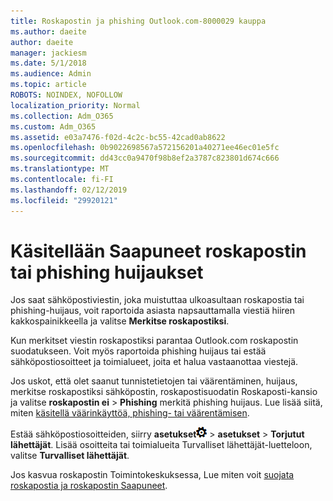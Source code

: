 ```yaml
---
title: Roskapostin ja phishing Outlook.com-8000029 kauppa
ms.author: daeite
author: daeite
manager: jackiesm
ms.date: 5/1/2018
ms.audience: Admin
ms.topic: article
ROBOTS: NOINDEX, NOFOLLOW
localization_priority: Normal
ms.collection: Adm_O365
ms.custom: Adm_O365
ms.assetid: e03a7476-f02d-4c2c-bc55-42cad0ab8622
ms.openlocfilehash: 0b9022698567a572156201a40271ee46ec01e5fc
ms.sourcegitcommit: dd43cc0a9470f98b8ef2a3787c823801d674c666
ms.translationtype: MT
ms.contentlocale: fi-FI
ms.lasthandoff: 02/12/2019
ms.locfileid: "29920121"
---
```

# <a name="deal-with-spam-or-phishing-scams-in-your-inbox"></a>Käsitellään Saapuneet roskapostin tai phishing huijaukset

Jos saat sähköpostiviestin, joka muistuttaa ulkoasultaan roskapostia tai phishing-huijaus, voit raportoida asiasta napsauttamalla viestiä hiiren kakkospainikkeella ja valitse **Merkitse roskapostiksi**. 
  
Kun merkitset viestin roskapostiksi parantaa Outlook.com roskapostin suodatukseen. Voit myös raportoida phishing huijaus tai estää sähköpostiosoitteet ja toimialueet, joita et halua vastaanottaa viestejä.
  
Jos uskot, että olet saanut tunnistetietojen tai väärentäminen, huijaus, merkitse roskapostiksi sähköpostin, roskapostisuodatin Roskaposti-kansio ja valitse **roskapostin ei** \> **Phishing** merkitä phishing huijaus. Lue lisää siitä, miten [käsitellä väärinkäyttöä, phishing- tai väärentämisen](https://go.microsoft.com/fwlink/p/?linkid=873139).
  
Estää sähköpostiosoitteiden, siirry **asetukset**![asetukset](media/f4b2e798-fff1-4a14-931f-5677a4543b58.png) \> **asetukset** \> **Torjutut lähettäjät**. Lisää osoitteita tai toimialueita Turvalliset lähettäjät-luetteloon, valitse **Turvalliset lähettäjät**. 
  
Jos kasvua roskapostin Toimintokeskuksessa, Lue miten voit [suojata roskapostia ja roskapostin Saapuneet](https://go.microsoft.com/fwlink/p/?linkid=873140).
  

